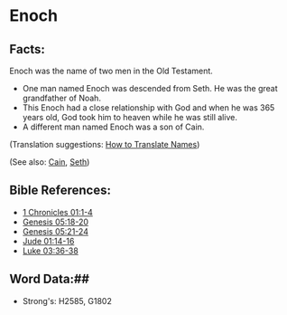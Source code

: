 # Enoch #

## Facts: ##

Enoch was the name of two men in the Old Testament.

* One man named Enoch was descended from Seth. He was the great grandfather of Noah.
* This Enoch had a close relationship with God and when he was 365 years old, God took him to heaven while he was still alive.
* A different man named Enoch was a son of Cain.

(Translation suggestions: [How to Translate Names](rc://en/ta/man/translate/translate-names))

(See also: [Cain](../other/cain.md), [Seth](../other/seth.md))

## Bible References: ##

* [1 Chronicles 01:1-4](rc://en/tn/help/1ch/01/01)
* [Genesis 05:18-20](rc://en/tn/help/gen/05/18)
* [Genesis 05:21-24](rc://en/tn/help/gen/05/21)
* [Jude 01:14-16](rc://en/tn/help/jud/01/14)
* [Luke 03:36-38](rc://en/tn/help/luk/03/36)

## Word Data:##

* Strong's: H2585, G1802

